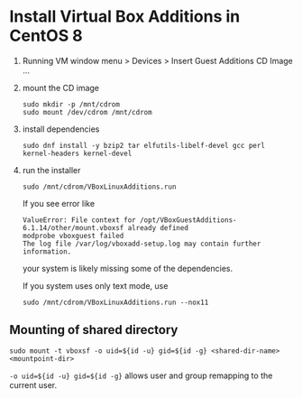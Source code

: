 # Install Virtual Box Additions in CentOS 8

1. Running VM window menu > Devices > Insert Guest Additions CD Image ...
2. mount the CD image
   ```
   sudo mkdir -p /mnt/cdrom
   sudo mount /dev/cdrom /mnt/cdrom
   ```
3. install dependencies
   ```
   sudo dnf install -y bzip2 tar elfutils-libelf-devel gcc perl kernel-headers kernel-devel
   ```
4. run the installer
   ```
   sudo /mnt/cdrom/VBoxLinuxAdditions.run
   ```
   If you see error like
   ```
   ValueError: File context for /opt/VBoxGuestAdditions-6.1.14/other/mount.vboxsf already defined
   modprobe vboxguest failed
   The log file /var/log/vboxadd-setup.log may contain further information.
   ```
   your system is likely missing some of the dependencies.

   If you system uses only text mode, use
   ```
   sudo /mnt/cdrom/VBoxLinuxAdditions.run --nox11
   ```

## Mounting of shared directory

```
sudo mount -t vboxsf -o uid=${id -u} gid=${id -g} <shared-dir-name> <mountpoint-dir>
```

`-o uid=${id -u} gid=${id -g}` allows user and group remapping to the current user.
